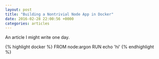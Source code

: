 ```yaml
---
layout: post
title: "Building a Nontrivial Node App in Docker"
date: 2016-02-28 22:00:56 +0000
categories: articles
---
```


An article I might write one day.

{% highlight docker %}
FROM node:argon
RUN echo 'hi'
{% endhighlight %}
